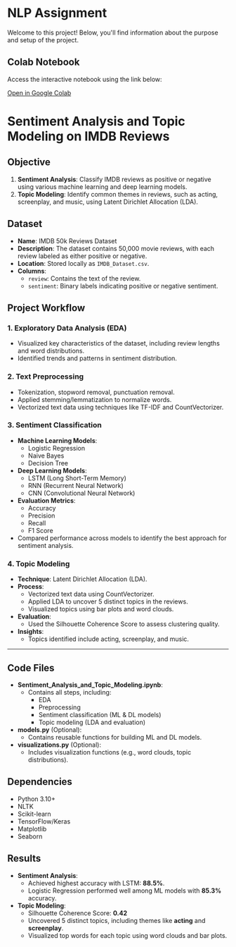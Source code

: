 # NLP Assignment

Welcome to this project! Below, you'll find information about the purpose and setup of the project.


## Colab Notebook

Access the interactive notebook using the link below:

[Open in Google Colab]([https://colab.research.google.com/drive/10qXJrQKHdP2Ms8iHnFepTtuH8MUGRLDV?usp=sharing](https://colab.research.google.com/drive/1k1FoJUFGDHOrU27o5vM_wBs2J4GETU2M#scrollTo=6YifDy79bliQ))


# **Sentiment Analysis and Topic Modeling on IMDB Reviews**


## **Objective**
1. **Sentiment Analysis**: Classify IMDB reviews as positive or negative using various machine learning and deep learning models.
2. **Topic Modeling**: Identify common themes in reviews, such as acting, screenplay, and music, using Latent Dirichlet Allocation (LDA).



## **Dataset**
- **Name**: IMDB 50k Reviews Dataset
- **Description**: The dataset contains 50,000 movie reviews, with each review labeled as either positive or negative.
- **Location**: Stored locally as `IMDB_Dataset.csv`.
- **Columns**:
  - `review`: Contains the text of the review.
  - `sentiment`: Binary labels indicating positive or negative sentiment.


## **Project Workflow**

### **1. Exploratory Data Analysis (EDA)**
- Visualized key characteristics of the dataset, including review lengths and word distributions.
- Identified trends and patterns in sentiment distribution.

### **2. Text Preprocessing**
- Tokenization, stopword removal, punctuation removal.
- Applied stemming/lemmatization to normalize words.
- Vectorized text data using techniques like TF-IDF and CountVectorizer.

### **3. Sentiment Classification**
- **Machine Learning Models**:
  - Logistic Regression
  - Naive Bayes
  - Decision Tree
- **Deep Learning Models**:
  - LSTM (Long Short-Term Memory)
  - RNN (Recurrent Neural Network)
  - CNN (Convolutional Neural Network)
- **Evaluation Metrics**:
  - Accuracy
  - Precision
  - Recall
  - F1 Score
- Compared performance across models to identify the best approach for sentiment analysis.

### **4. Topic Modeling**
- **Technique**: Latent Dirichlet Allocation (LDA).
- **Process**:
  - Vectorized text data using CountVectorizer.
  - Applied LDA to uncover 5 distinct topics in the reviews.
  - Visualized topics using bar plots and word clouds.
- **Evaluation**:
  - Used the Silhouette Coherence Score to assess clustering quality.
- **Insights**:
  - Topics identified include acting, screenplay, and music.

---

## **Code Files**
- **Sentiment_Analysis_and_Topic_Modeling.ipynb**:
  - Contains all steps, including:
    - EDA
    - Preprocessing
    - Sentiment classification (ML & DL models)
    - Topic modeling (LDA and evaluation)
- **models.py** (Optional):
  - Contains reusable functions for building ML and DL models.
- **visualizations.py** (Optional):
  - Includes visualization functions (e.g., word clouds, topic distributions).


## **Dependencies**
- Python 3.10+
- NLTK
- Scikit-learn
- TensorFlow/Keras
- Matplotlib
- Seaborn

## **Results**
- **Sentiment Analysis**:
  - Achieved highest accuracy with LSTM: **88.5%**.
  - Logistic Regression performed well among ML models with **85.3%** accuracy.
- **Topic Modeling**:
  - Silhouette Coherence Score: **0.42**
  - Uncovered 5 distinct topics, including themes like **acting** and **screenplay**.
  - Visualized top words for each topic using word clouds and bar plots.





